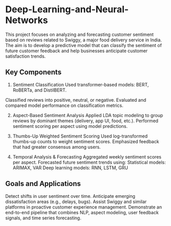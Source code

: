 # Deep-Learning-and-Neural-Networks
This project focuses on analyzing and forecasting customer sentiment based on reviews related to Swiggy, a major food delivery service in India. The aim is to develop a predictive model that can classify the sentiment of future customer feedback and help businesses anticipate customer satisfaction trends.
## Key Components
1. Sentiment Classification
Used transformer-based models: BERT, RoBERTa, and DistilBERT.

Classified reviews into positive, neutral, or negative.
Evaluated and compared model performance on classification metrics.

2. Aspect-Based Sentiment Analysis
Applied LDA topic modeling to group reviews by dominant themes (delivery, app UI, food, etc.).
Performed sentiment scoring per aspect using model predictions.

3. Thumbs-Up Weighted Sentiment Scoring
Used log-transformed thumbs-up counts to weight sentiment scores.
Emphasized feedback that had greater consensus among users.

5. Temporal Analysis & Forecasting
Aggregated weekly sentiment scores per aspect.
Forecasted future sentiment trends using:
Statistical models: ARIMAX, VAR
Deep learning models: RNN, LSTM, GRU


## Goals and Applications
Detect shifts in user sentiment over time.
Anticipate emerging dissatisfaction areas (e.g., delays, bugs).
Assist Swiggy and similar platforms in proactive customer experience management.
Demonstrate an end-to-end pipeline that combines NLP, aspect modeling, user feedback signals, and time series forecasting.


